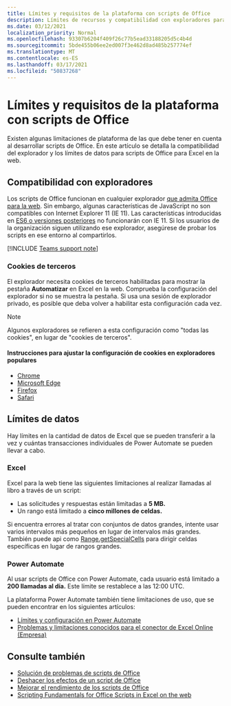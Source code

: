 ```yaml
---
title: Límites y requisitos de la plataforma con scripts de Office
description: Límites de recursos y compatibilidad con exploradores para scripts de Office cuando se usan con Excel en la web
ms.date: 03/12/2021
localization_priority: Normal
ms.openlocfilehash: 93307b6204f409f26c77b5ead33188205d5c4b4d
ms.sourcegitcommit: 5bde455b06ee2ed007f3e462d8ad485b257774ef
ms.translationtype: MT
ms.contentlocale: es-ES
ms.lasthandoff: 03/17/2021
ms.locfileid: "50837268"
---
```

# <a name="platform-limits-and-requirements-with-office-scripts"></a>Límites y requisitos de la plataforma con scripts de Office

Existen algunas limitaciones de plataforma de las que debe tener en cuenta al desarrollar scripts de Office. En este artículo se detalla la compatibilidad del explorador y los límites de datos para scripts de Office para Excel en la web.

## <a name="browser-support"></a>Compatibilidad con exploradores

Los scripts de Office funcionan en cualquier explorador [que admita Office para la web](https://support.microsoft.com/office/ad1303e0-a318-47aa-b409-d3a5eb44e452). Sin embargo, algunas características de JavaScript no son compatibles con Internet Explorer 11 (IE 11). Las características introducidas en [ES6 o versiones posteriores](https://www.w3schools.com/Js/js_es6.asp) no funcionarán con IE 11. Si los usuarios de la organización siguen utilizando ese explorador, asegúrese de probar los scripts en ese entorno al compartirlos.

[!INCLUDE [Teams support note](../includes/teams-support-note.md)]

### <a name="third-party-cookies"></a>Cookies de terceros

El explorador necesita cookies de terceros habilitadas para mostrar la pestaña **Automatizar** en Excel en la web. Comprueba la configuración del explorador si no se muestra la pestaña. Si usa una sesión de explorador privado, es posible que deba volver a habilitar esta configuración cada vez.

> [!NOTE]
> Algunos exploradores se refieren a esta configuración como "todas las cookies", en lugar de "cookies de terceros".

#### <a name="instructions-for-adjusting-cookie-settings-in-popular-browsers"></a>Instrucciones para ajustar la configuración de cookies en exploradores populares

- [Chrome](https://support.google.com/chrome/answer/95647)
- [Microsoft Edge](https://support.microsoft.com/microsoft-edge/temporarily-allow-cookies-and-site-data-in-microsoft-edge-597f04f2-c0ce-f08c-7c2b-541086362bd2)
- [Firefox](https://support.mozilla.org/kb/disable-third-party-cookies)
- [Safari](https://support.apple.com/guide/safari/manage-cookies-and-website-data-sfri11471/mac)

## <a name="data-limits"></a>Límites de datos

Hay límites en la cantidad de datos de Excel que se pueden transferir a la vez y cuántas transacciones individuales de Power Automate se pueden llevar a cabo.

### <a name="excel"></a>Excel

Excel para la web tiene las siguientes limitaciones al realizar llamadas al libro a través de un script:

- Las solicitudes y respuestas están limitadas a **5 MB.**
- Un rango está limitado a **cinco millones de celdas.**

Si encuentra errores al tratar con conjuntos de datos grandes, intente usar varios intervalos más pequeños en lugar de intervalos más grandes. También puede api como [Range.getSpecialCells](/javascript/api/office-scripts/excelscript/excelscript.range#getspecialcells-celltype--cellvaluetype-) para dirigir celdas específicas en lugar de rangos grandes.

### <a name="power-automate"></a>Power Automate

Al usar scripts de Office con Power Automate, cada usuario está limitado a **200 llamadas al día.** Este límite se restablece a las 12:00 UTC.

La plataforma Power Automate también tiene limitaciones de uso, que se pueden encontrar en los siguientes artículos:

- [Límites y configuración en Power Automate](/power-automate/limits-and-config)
- [Problemas y limitaciones conocidos para el conector de Excel Online (Empresa)](/connectors/excelonlinebusiness/#known-issues-and-limitations)

## <a name="see-also"></a>Consulte también

- [Solución de problemas de scripts de Office](troubleshooting.md)
- [Deshacer los efectos de un script de Office](undo.md)
- [Mejorar el rendimiento de los scripts de Office](../develop/web-client-performance.md)
- [Scripting Fundamentals for Office Scripts in Excel on the web](../develop/scripting-fundamentals.md)
